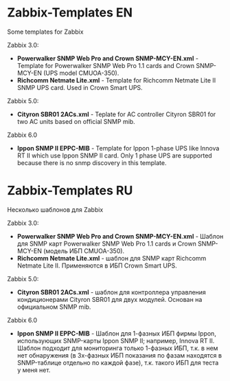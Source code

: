 # Zabbix-Templates EN
Some templates for Zabbix  
  
Zabbix 3.0:  
- **Powerwalker SNMP Web Pro and Crown SNMP-MCY-EN.xml** - Template for Powerwalker SNMP Web Pro 1.1 cards and Crown SNMP-MCY-EN (UPS model CMUOA-350).  
- **Richcomm Netmate Lite.xml** - Template for Richcomm Netmate Lite II SNMP UPS card. Used in Crown Smart UPS.  

Zabbix 5.0:
- **Cityron SBR01 2ACs.xml** - Teplate for AC controller Cityron SBR01 for two AC units based on official SNMP mib.

Zabbix 6.0
- **Ippon SNMP II EPPC-MIB** - Template for Ippon 1-phase UPS like Innova RT II which use Ippon SNMP II card. Only 1 phase UPS are supported because there is no snmp discovery in this template.

# Zabbix-Templates RU
Несколько шаблонов для Zabbix
  
Zabbix 3.0:  
- **Powerwalker SNMP Web Pro and Crown SNMP-MCY-EN.xml** - Шаблон для SNMP карт Powerwalker SNMP Web Pro 1.1 cards и Crown SNMP-MCY-EN (модель ИБП CMUOA-350).  
- **Richcomm Netmate Lite.xml** - шаблон для SNMP карт Richcomm Netmate Lite II. Применяются в ИБП Crown Smart UPS.

Zabbix 5.0:

- **Cityron SBR01 2ACs.xml** - шаблон для контроллера управления кондиционерами Cityron SBR01 для двух модулей. Основан на официальном SNMP mib.

Zabbix 6.0
- **Ippon SNMP II EPPC-MIB** - Шаблон для 1-фазных ИБП фирмы Ippon, использующих SNMP-карты Ippon SNMP II; например, Innova RT II. Шаблон подходит для мониторинга только 1-фазных ИБП, т.к. в нем нет обнаружения (в 3х-фазных ИБП показания по фазам находятся в SNMP-таблице отдельно по каждой фазе), т.к. такого ИБП для теста у меня нет.